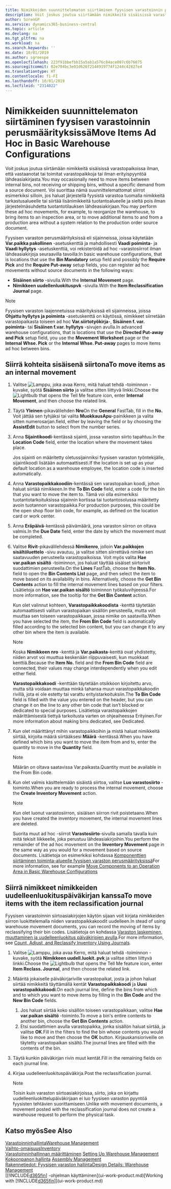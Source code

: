 ```yaml
---
title: Nimikkeiden suunnittelematon siirtäminen fyysisen varastoinnin perusmäärityksissä | Microsoft Docs
description: Voit joskus joutua siirtämään nimikkeitä sisäisissä varastopaikoissa, ilman, että vastaanotat tai toimitat varastopaikkoja, ilman erityispyyntöä lähdeasiakirjasta. Voi suorittaa nämä suunnittelemattomat siirrot esimerkiksi silloin, jos haluat järjestellä fyysistä varastoa tuomalla nimikkeitä tarkastusalueelle tai siirtää lisänimikkeitä tuotantoalueelle ja sieltä pois ilman järjestelmäsuhdetta tuotantotilauksen lähdeasiakirjaan.
author: SorenGP
ms.service: dynamics365-business-central
ms.topic: article
ms.devlang: na
ms.tgt_pltfrm: na
ms.workload: na
ms.search.keywords: ''
ms.date: 10/01/2019
ms.author: sgroespe
ms.openlocfilehash: 223f91bbefbb15a5ab1a576c84ace007c6b76075
ms.sourcegitcommit: 02e704bc3e01d62072144919774f1244c42827e4
ms.translationtype: HT
ms.contentlocale: fi-FI
ms.lasthandoff: 10/01/2019
ms.locfileid: "2314022"
---
```

# <a name="move-items-ad-hoc-in-basic-warehouse-configurations"></a><span data-ttu-id="9db10-104">Nimikkeiden suunnittelematon siirtäminen fyysisen varastoinnin perusmäärityksissä</span><span class="sxs-lookup"><span data-stu-id="9db10-104">Move Items Ad Hoc in Basic Warehouse Configurations</span></span>
<span data-ttu-id="9db10-105">Voit joskus joutua siirtämään nimikkeitä sisäisissä varastopaikoissa ilman, että vastaanotat tai toimitat varastopaikkoja tai ilman erityispyyntöä lähdeasiakirjasta.</span><span class="sxs-lookup"><span data-stu-id="9db10-105">You may occasionally need to move items between internal bins, not receiving or shipping bins, without a specific demand from a source document.</span></span> <span data-ttu-id="9db10-106">Voi suorittaa nämä suunnittelemattomat siirrot esimerkiksi silloin, jos haluat järjestellä fyysistä varastoa tuomalla nimikkeitä tarkastusalueelle tai siirtää lisänimikkeitä tuotantoalueelle ja sieltä pois ilman järjestelmäsuhdetta tuotantotilauksen lähdeasiakirjaan.</span><span class="sxs-lookup"><span data-stu-id="9db10-106">You may perform these ad hoc movements, for example, to reorganize the warehouse, to bring items to an inspection area, or to move additional items to and from a production area without a system relation to the production order source document.</span></span>  

<span data-ttu-id="9db10-107">Fyysisen varaston perusmäärityksissä eli sijainneissa, joissa käytetään **Var.paikka pakollinen** -asetuskenttiä ja mahdollisesti **Vaadi poiminta**- ja **Vaadi hyllytys** -asetuskenttiä, voi rekisteröidä ad hoc -varastosiirrot ilman lähdeasiakirjoja seuraavilla tavoilla:</span><span class="sxs-lookup"><span data-stu-id="9db10-107">In basic warehouse configurations, that is locations that use the **Bin Mandatory** setup field and possibly the **Require Pick** and the **Require Put-away** setup fields, you can register ad hoc movements without source documents in the following ways:</span></span>  

- <span data-ttu-id="9db10-108">**Sisäinen siirto** -sivulla.</span><span class="sxs-lookup"><span data-stu-id="9db10-108">With the **Internal Movement** page.</span></span>  
- <span data-ttu-id="9db10-109">**Nimikkeen uudellenluokituspvk** -sivulla.</span><span class="sxs-lookup"><span data-stu-id="9db10-109">With the **Item Reclassification Journal** page.</span></span>  

> [!NOTE]  
>  <span data-ttu-id="9db10-110">Fyysisen varaston laajennetuissa määrityksissä eli sijainneissa, joissa **Ohjattu hyllytys ja poiminta** -asetuskenttä on käytössä, nimikkeet siirretään varastopaikasta toiseen ad hoc **Var.siirtotyökirja**-, **Sisäinen f. var. poiminta**- tai **Sisäinen f.var. hyllytys** -sivujen avulla.</span><span class="sxs-lookup"><span data-stu-id="9db10-110">In advanced warehouse configurations, that is locations that use the **Directed Put-away and Pick** setup field, you use the **Movement Worksheet** page or the **Internal Whse. Pick** or the **Internal Whse. Put-away** pages to move items ad hoc between bins.</span></span>  

## <a name="to-move-items-as-an-internal-movement"></a><span data-ttu-id="9db10-111">Siirrä kohteita sisäisenä siirtona</span><span class="sxs-lookup"><span data-stu-id="9db10-111">To move items as an internal movement</span></span>  
1.  <span data-ttu-id="9db10-112">Valitse ![Lamppu, joka avaa Kerro, mitä haluat tehdä -toiminnon](media/ui-search/search_small.png "Kerro, mitä haluat tehdä") -kuvake, syötä **Sisäinen siirto** ja valitse sitten liittyvä linkki.</span><span class="sxs-lookup"><span data-stu-id="9db10-112">Choose the ![Lightbulb that opens the Tell Me feature](media/ui-search/search_small.png "Tell me what you want to do") icon, enter **Internal Movement**, and then choose the related link.</span></span>  
2.  <span data-ttu-id="9db10-113">Täytä **Yleinen**-pikavälilehden **Nro**</span><span class="sxs-lookup"><span data-stu-id="9db10-113">On the **General** FastTab, fill in the **No.**</span></span> <span data-ttu-id="9db10-114">Voit jättää sen tyhjäksi tai valita **MuokkausApu**-painikkeen ja valita sitten numerosarjan.</span><span class="sxs-lookup"><span data-stu-id="9db10-114">field, either by leaving the field or by choosing the **AssistEdit** button to select from the number series.</span></span>  
3.  <span data-ttu-id="9db10-115">Anna **Sijaintikoodi**-kentässä sijainti, jossa varaston siirto tapahtuu.</span><span class="sxs-lookup"><span data-stu-id="9db10-115">In the **Location Code** field, enter the location where the movement takes place.</span></span>  

    <span data-ttu-id="9db10-116">Jos sijainti on määritetty oletussijainniksi fyysisen varaston työntekijälle, sijaintikoodi lisätään automaattisesti.</span><span class="sxs-lookup"><span data-stu-id="9db10-116">If the location is set up as your default location as a warehouse employee, the location code is inserted automatically.</span></span>  
4.  <span data-ttu-id="9db10-117">Anna **Varastopaikkakoodiin**-kentässä sen varastopaikan koodi, johon haluat siirtää nimikkeen.</span><span class="sxs-lookup"><span data-stu-id="9db10-117">In the **To Bin Code** field, enter a code for the bin that you want to move the item to.</span></span> <span data-ttu-id="9db10-118">Tämä voi olla esimerkiksi tuotantotarkoituksissa sijainnin kortissa tai tuotantosolussa määritetty avoin tuotannon varastopaikka.</span><span class="sxs-lookup"><span data-stu-id="9db10-118">For production purposes, this could be the open shop floor bin code, for example, as defined on the location card or work center.</span></span>  
5.  <span data-ttu-id="9db10-119">Anna **Eräpäivä**-kentässä päivämäärä, jona varaston siirron on oltava valmis.</span><span class="sxs-lookup"><span data-stu-id="9db10-119">In the **Due Date** field, enter the date by which the movement must be completed.</span></span>  
6.  <span data-ttu-id="9db10-120">Valitse **Rivit**-pikavälilehdessä **Nimikenro**, jolloin **Var.paikkojen sisältöluettelo** -sivu avautuu, ja valitse sitten siirrettävä nimike sen saatavuuden perusteella varastopaikoissa. Voit myös valita **Hae var.paikan sisältö** -toiminnon, jos haluat täyttää sisäiset siirtorivit suodattimien perusteella.</span><span class="sxs-lookup"><span data-stu-id="9db10-120">On the **Lines** FastTab, choose the **Item No.** field to open the **Bin Contents List** page, and then select the item to move based on its availability in bins. Alternatively, choose the **Get Bin Contents** action to fill the internal movement lines based on your filters.</span></span> <span data-ttu-id="9db10-121">Lisätietoja on **Hae var.paikan sisältö** toiminnon työkaluvihjeessä.</span><span class="sxs-lookup"><span data-stu-id="9db10-121">For more information, see the tooltip for the **Get Bin Content** action.</span></span>   

    <span data-ttu-id="9db10-122">Kun olet valinnut kohteen, **Varastopaikkakoodista** -kenttä täytetään automaattisesti valitun varastopaikan sisällön perusteella, mutta voit muuttaa sen toiseen varastopaikkaan, jossa nimike on saatavilla.</span><span class="sxs-lookup"><span data-stu-id="9db10-122">When you have selected the item, the **From Bin Code** field is automatically filled according to the selected bin content, but you can change it to any other bin where the item is available.</span></span>  

    > [!NOTE]  
    >  <span data-ttu-id="9db10-123">Koska **Nimikkeen nro** -kenttä ja **Var.paikasta**-kenttä ovat yhdistetty, niiden arvot voi muuttua keskenään riippuvaisesti, kun muokkaat kenttiä.</span><span class="sxs-lookup"><span data-stu-id="9db10-123">Because the **Item No.** field and the **From Bin Code** field are connected, their values may change interdependently when you edit either field.</span></span>  

    <span data-ttu-id="9db10-124">**Varastopaikkakoodi** -kenttään täytetään otsikkoon kirjoitettu arvo, mutta sitä voidaan muuttaa minkä tahansa muun varastopaikkakoodin rivillä, jota ei ole estetty tai varattu erityistarkoituksiin.</span><span class="sxs-lookup"><span data-stu-id="9db10-124">The **To Bin Code** field is filled with the value you entered on the header, but you can change it on the line to any other bin code that isn’t blocked or dedicated to special purposes.</span></span> <span data-ttu-id="9db10-125">Lisätietoja varastopaikkojen määrittämisestä tiettyä tarkoitusta varten on ohjeaiheessa Erityinen.</span><span class="sxs-lookup"><span data-stu-id="9db10-125">For more information about making bins dedicated, see Dedicated.</span></span>  
7.  <span data-ttu-id="9db10-126">Kun olet määrittänyt mihin varastopaikkoihin ja mistä haluat nimikkeitä siirtää, kirjoita määrä siirtääksesi **Määrä** -kentässä.</span><span class="sxs-lookup"><span data-stu-id="9db10-126">When you have defined which bins you want to move the item from and to, enter the quantity to move in the **Quantity** field.</span></span>  

    > [!NOTE]  
    >  <span data-ttu-id="9db10-127">Määrän on oltava saatavissa Var.paikasta.</span><span class="sxs-lookup"><span data-stu-id="9db10-127">Quantity must be available in the From Bin code.</span></span>  

8.  <span data-ttu-id="9db10-128">Kun olet valmis käsittelemään sisäistä siirtoa, valitse **Luo varastosiirto** -toiminto.</span><span class="sxs-lookup"><span data-stu-id="9db10-128">When you are ready to process the internal movement, choose the **Create Inventory Movement** action.</span></span>  

    > [!NOTE]  
    >  <span data-ttu-id="9db10-129">Kun olet luonut varastosiirron, sisiäisen siirron rivit poistetaano.</span><span class="sxs-lookup"><span data-stu-id="9db10-129">When you have created the inventory movement, the internal movement lines are deleted.</span></span>  

    <span data-ttu-id="9db10-130">Suorita muut ad hoc -siirrot **Varastosiirto**-sivulla samalla tavalla kuin mitä tekisit liikkeelle, joka perustuu lähdeasiakirjoihin.</span><span class="sxs-lookup"><span data-stu-id="9db10-130">You perform the remainder of the ad hoc movement on the **Inventory Movement** page in the same way as you would for a movement based on source documents.</span></span> <span data-ttu-id="9db10-131">Lisätietoja on esimerkiksi kohdassa [Komponenttien siirtäminen toiminta-alueelle fyysisen varaston perusmäärityksissä](warehouse-how-to-move-components-to-an-operation-area-in-basic-warehousing.md)</span><span class="sxs-lookup"><span data-stu-id="9db10-131">For more information, see for example [Move Components to an Operation Area in Basic Warehouse Configurations](warehouse-how-to-move-components-to-an-operation-area-in-basic-warehousing.md)</span></span>  

## <a name="to-move-items-with-the-item-reclassification-journal"></a><span data-ttu-id="9db10-132">Siirrä nimikkeet nimikkeiden uudelleenluokituspäiväkirjan kanssa</span><span class="sxs-lookup"><span data-stu-id="9db10-132">To move items with the item reclassification journal</span></span>
<span data-ttu-id="9db10-133">Fyysisen varastoinnin siirtoasiakirjojen käytön sijaan voit kirjata nimikkeiden siirron luokittelemalla niiden varastopaikkakoodit uudelleen.</span><span class="sxs-lookup"><span data-stu-id="9db10-133">In stead of using warehouse movement documents, you can record the moving of items by reclassifying their bin codes.</span></span> <span data-ttu-id="9db10-134">Lisätietoja on kohdassa [Varaston laskeminen, muuttaminen ja uudelleenluokitus päiväkirjojen avulla](inventory-how-count-adjust-reclassify.md).</span><span class="sxs-lookup"><span data-stu-id="9db10-134">For more information, see [Count, Adjust, and Reclassify Inventory Using Journals](inventory-how-count-adjust-reclassify.md).</span></span>   
1.  <span data-ttu-id="9db10-135">Valitse ![Lamppu, joka avaa Kerro, mitä haluat tehdä -toiminnon](media/ui-search/search_small.png "Kerro, mitä haluat tehdä") -kuvake, syötä **Nimikkeen uudell.luokit. pvk** ja valitse sitten liittyvä linkki.</span><span class="sxs-lookup"><span data-stu-id="9db10-135">Choose the ![Lightbulb that opens the Tell Me feature](media/ui-search/search_small.png "Tell me what you want to do") icon, enter **Item Reclass. Journal**, and then choose the related link.</span></span>  
2.  <span data-ttu-id="9db10-136">Määritä jokaiselle päiväkirjariville varastopaikat, josta ja johon haluat siirtää nimikkeitä täyttämällä kentät **Varastopaikkakoodi** ja **Uusi varastopaikkakoodi**.</span><span class="sxs-lookup"><span data-stu-id="9db10-136">On each journal line, define the bins from which and to which you want to move items by filling in the **Bin Code** and the **New Bin Code** fields.</span></span>  

    1.  <span data-ttu-id="9db10-137">Jos haluat siirtää koko sisällön toiseen varastopaikkaan, valitse **Hae var.paikan sisältö** -toiminto.</span><span class="sxs-lookup"><span data-stu-id="9db10-137">To move a bin's entire contents to another bin, choose the **Get Bin Contents** action.</span></span>  
    2.  <span data-ttu-id="9db10-138">Etsi suodattimien avulla varastopaikka, jonka sisällön haluat siirtää, ja valitse **OK**.</span><span class="sxs-lookup"><span data-stu-id="9db10-138">Fill in the filters to find the bin whose contents you would like to move and then choose the **OK** button.</span></span> <span data-ttu-id="9db10-139">Kirjauskansioriveille on täytetty varastopaikan sisältö.</span><span class="sxs-lookup"><span data-stu-id="9db10-139">The journal lines are filled with the contents of the bin.</span></span>  
3.  <span data-ttu-id="9db10-140">Täytä kunkin päiväkirjan rivin muut kentät.</span><span class="sxs-lookup"><span data-stu-id="9db10-140">Fill in the remaining fields on each journal line.</span></span>   
4.  <span data-ttu-id="9db10-141">Kirjaa uudelleenluokituspäiväkirja.</span><span class="sxs-lookup"><span data-stu-id="9db10-141">Post the reclassification journal.</span></span>  

    > [!NOTE]  
    >  <span data-ttu-id="9db10-142">Toisin kuin varaston siirtoasiakirjoissa, siirto, joka on kirjattu uudelleenluokittelupäiväkirjaan ei luo fyysisen varaston pyyntöä fyysisten tehtävien suorittamiseen.</span><span class="sxs-lookup"><span data-stu-id="9db10-142">Unlike with movement documents, a movement posted with the reclassification journal does not create a warehouse request to perform the physical task.</span></span>  

## <a name="see-also"></a><span data-ttu-id="9db10-143">Katso myös</span><span class="sxs-lookup"><span data-stu-id="9db10-143">See Also</span></span>  
[<span data-ttu-id="9db10-144">Varastoinninhallinta</span><span class="sxs-lookup"><span data-stu-id="9db10-144">Warehouse Management</span></span>](warehouse-manage-warehouse.md)  
[<span data-ttu-id="9db10-145">Vaihto-omaisuus</span><span class="sxs-lookup"><span data-stu-id="9db10-145">Inventory</span></span>](inventory-manage-inventory.md)  
<span data-ttu-id="9db10-146">[Varastoinninhallinnan määrittäminen](warehouse-setup-warehouse.md)   </span><span class="sxs-lookup"><span data-stu-id="9db10-146">[Setting Up Warehouse Management](warehouse-setup-warehouse.md)   </span></span>  
<span data-ttu-id="9db10-147">[Kokoonpanon hallinta](assembly-assemble-items.md)  </span><span class="sxs-lookup"><span data-stu-id="9db10-147">[Assembly Management](assembly-assemble-items.md)  </span></span>  
[<span data-ttu-id="9db10-148">Rakennetiedot: Fyysisen varaston hallinta</span><span class="sxs-lookup"><span data-stu-id="9db10-148">Design Details: Warehouse Management</span></span>](design-details-warehouse-management.md)  
<span data-ttu-id="9db10-149">[[!INCLUDE[d365fin](includes/d365fin_md.md)] -ohjelman käyttäminen](ui-work-product.md)</span><span class="sxs-lookup"><span data-stu-id="9db10-149">[Working with [!INCLUDE[d365fin](includes/d365fin_md.md)]](ui-work-product.md)</span></span>
